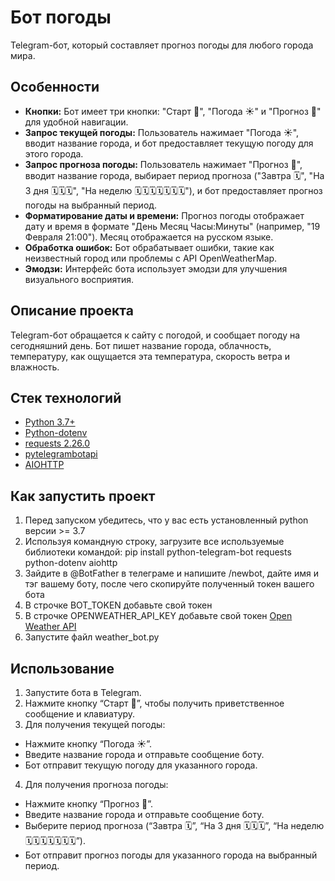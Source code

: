 # Бот погоды
Telegram-бот, который составляет прогноз погоды для любого города мира.

## Особенности

*   **Кнопки:** Бот имеет три кнопки: "Старт 🚀", "Погода ☀️" и "Прогноз 📅" для удобной навигации.
*   **Запрос текущей погоды:** Пользователь нажимает "Погода ☀️", вводит название города, и бот предоставляет текущую погоду для этого города.
*   **Запрос прогноза погоды:** Пользователь нажимает "Прогноз 📅", вводит название города, выбирает период прогноза ("Завтра 🗓️", "На 3 дня 🗓️🗓️🗓️", "На неделю 🗓️🗓️🗓️🗓️🗓️🗓️🗓️"), и бот предоставляет прогноз погоды на выбранный период.
*   **Форматирование даты и времени:** Прогноз погоды отображает дату и время в формате "День Месяц Часы:Минуты" (например, "19 Февраля 21:00"). Месяц отображается на русском языке.
*   **Обработка ошибок:** Бот обрабатывает ошибки, такие как неизвестный город или проблемы с API OpenWeatherMap.
*   **Эмодзи:** Интерфейс бота использует эмодзи для улучшения визуального восприятия.

## Описание проекта
Telegram-бот обращается к сайту с погодой, и сообщает погоду на сегодняшний день. Бот пишет название города, облачность, температуру, как ощущается эта температура, скорость ветра и влажность. 

## Стек технологий
* [Python 3.7+](https://www.python.org/downloads/)
* [Python-dotenv](https://pypi.org/project/python-dotenv/)
* [requests 2.26.0](https://pypi.org/project/requests/)
* [pytelegrambotapi](https://pypi.org/project/pyTelegramBotAPI/)
* [AIOHTTP](https://docs.aiohttp.org/en/stable/index.html)

## Как запустить проект
1. Перед запуском убедитесь, что у вас есть установленный python версии >= 3.7
2. Используя командную строку, загрузите все используемые библиотеки командой: pip install python-telegram-bot requests python-dotenv aiohttp 
3. Зайдите в @BotFather в телеграме и напишите /newbot, дайте имя и тэг вашему боту, после чего скопируйте полученный токен вашего
бота
5. В строчке BOT_TOKEN добавьте свой токен
7. В строчке OPENWEATHER_API_KEY добавьте свой токен [Open Weather API](https://openweathermap.org/forecast5)
8. Запустите файл weather_bot.py

## Использование
1. Запустите бота в Telegram.
2. Нажмите кнопку “Старт 🚀”, чтобы получить приветственное сообщение и клавиатуру.
3. Для получения текущей погоды:
* Нажмите кнопку “Погода ☀️”.
* Введите название города и отправьте сообщение боту.
* Бот отправит текущую погоду для указанного города.
4. Для получения прогноза погоды:
* Нажмите кнопку “Прогноз 📅”.
* Введите название города и отправьте сообщение боту.
* Выберите период прогноза (“Завтра 🗓️”, “На 3 дня 🗓️🗓️🗓️”, “На неделю 🗓️🗓️🗓️🗓️🗓️🗓️🗓️”).
* Бот отправит прогноз погоды для указанного города на выбранный период.
